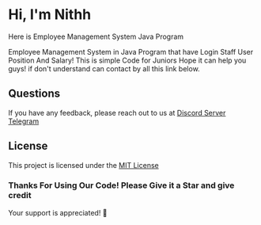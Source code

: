 # Hi, I'm Nithh
Here is Employee Management System Java Program 

Employee Management System in Java Program that have Login Staff User Position And Salary! This is simple Code for Juniors Hope it can help you guys! if don't understand can contact by all this link below.

## Questions
If you have any feedback, please reach out to us at [Discord Server](https://discord.gg/TsND955dmD) [Telegram](https://t.me/nithhzzy) 

## License

This project is licensed under the [MIT License](https://choosealicense.com/licenses/apache-2.0/)

### Thanks For Using Our Code! Please Give it a Star and give credit
Your support is appreciated! 🌟
